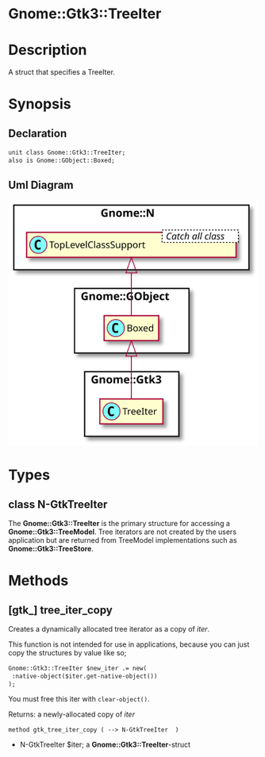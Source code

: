 Gnome::Gtk3::TreeIter
=====================

Description
===========

A struct that specifies a TreeIter.

Synopsis
========

Declaration
-----------

    unit class Gnome::Gtk3::TreeIter;
    also is Gnome::GObject::Boxed;

Uml Diagram
-----------

![](plantuml/TreeIter.svg)

Types
=====

class N-GtkTreeIter
-------------------

The **Gnome::Gtk3::TreeIter** is the primary structure for accessing a **Gnome::Gtk3::TreeModel**. Tree iterators are not created by the users application but are returned from TreeModel implementations such as **Gnome::Gtk3::TreeStore**.

Methods
=======

[gtk_] tree_iter_copy
---------------------

Creates a dynamically allocated tree iterator as a copy of *iter*.

This function is not intended for use in applications, because you can just copy the structures by value like so;

    Gnome::Gtk3::TreeIter $new_iter .= new(
     :native-object($iter.get-native-object())
    );

You must free this iter with `clear-object()`.

Returns: a newly-allocated copy of *iter*

    method gtk_tree_iter_copy ( --> N-GtkTreeIter  )

  * N-GtkTreeIter $iter; a **Gnome::Gtk3::TreeIter**-struct

